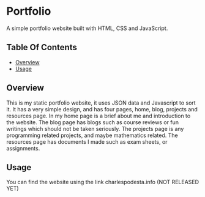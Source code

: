 # Portfolio

A simple portfolio website built with HTML, CSS and JavaScript.

## Table Of Contents

- [Overview](#overview)
- [Usage](#usage)

## Overview
This is my static portfolio website, it uses JSON data and Javascript to sort it. It has a very simple design, and has
four pages, home, blog, projects and resources page. In my home page is a brief about me and introduction to the website.
The blog page has blogs such as course reviews or fun writings which should not be taken seriously. The projects page
is any programming related projects, and maybe mathematics related. The resources page has documents I made such as
exam sheets, or assignments.

## Usage
You can find the website using the link charlespodesta.info (NOT RELEASED YET)